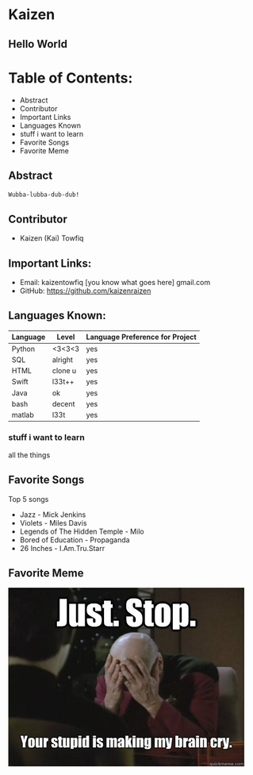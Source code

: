 # Kaizen

## Hello World

# Table of Contents:
+ Abstract
+ Contributor
+ Important Links
+ Languages Known
+ stuff i want to learn
+ Favorite Songs
+ Favorite Meme

## Abstract
	Wubba-lubba-dub-dub!

## Contributor
- Kaizen (Kai) Towfiq

## Important Links:
+ Email: kaizentowfiq [you know what goes here] gmail.com
+ GitHub: https://github.com/kaizenraizen

## Languages Known:

| Language| Level | Language Preference for Project |
|---------|-------|--------|
| Python | <3<3<3 | yes    |
| SQL    | alright| yes    |
| HTML   | clone u| yes    |
| Swift  | l33t++ | yes    |
| Java   | ok     | yes    |
| bash   | decent | yes    |
| matlab | l33t   | yes    |

### stuff i want to learn

all the things


## Favorite Songs
Top 5 songs

+ Jazz - Mick Jenkins
+ Violets - Miles Davis
+ Legends of The Hidden Temple - Milo
+ Bored of Education - Propaganda
+ 26 Inches - I.Am.Tru.Starr

## Favorite Meme

![](picard.jpg)
